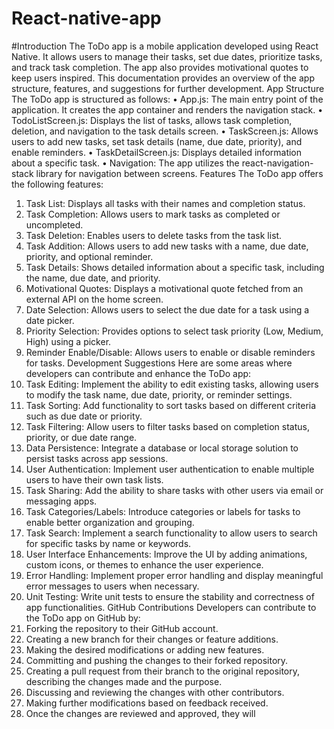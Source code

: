 # React-native-app

#Introduction
The ToDo app is a mobile application developed using React Native. It allows users to manage their tasks, set due dates, prioritize tasks, and track task completion. The app also provides motivational quotes to keep users inspired. This documentation provides an overview of the app structure, features, and suggestions for further development.
App Structure
The ToDo app is structured as follows:
•	App.js: The main entry point of the application. It creates the app container and renders the navigation stack.
•	TodoListScreen.js: Displays the list of tasks, allows task completion, deletion, and navigation to the task details screen.
•	TaskScreen.js: Allows users to add new tasks, set task details (name, due date, priority), and enable reminders.
•	TaskDetailScreen.js: Displays detailed information about a specific task.
•	Navigation: The app utilizes the react-navigation-stack library for navigation between screens.
Features
The ToDo app offers the following features:
1.	Task List: Displays all tasks with their names and completion status.
2.	Task Completion: Allows users to mark tasks as completed or uncompleted.
3.	Task Deletion: Enables users to delete tasks from the task list.
4.	Task Addition: Allows users to add new tasks with a name, due date, priority, and optional reminder.
5.	Task Details: Shows detailed information about a specific task, including the name, due date, and priority.
6.	Motivational Quotes: Displays a motivational quote fetched from an external API on the home screen.
7.	Date Selection: Allows users to select the due date for a task using a date picker.
8.	Priority Selection: Provides options to select task priority (Low, Medium, High) using a picker.
9.	Reminder Enable/Disable: Allows users to enable or disable reminders for tasks.
Development Suggestions
Here are some areas where developers can contribute and enhance the ToDo app:
1.	Task Editing: Implement the ability to edit existing tasks, allowing users to modify the task name, due date, priority, or reminder settings.
2.	Task Sorting: Add functionality to sort tasks based on different criteria such as due date or priority.
3.	Task Filtering: Allow users to filter tasks based on completion status, priority, or due date range.
4.	Data Persistence: Integrate a database or local storage solution to persist tasks across app sessions.
5.	User Authentication: Implement user authentication to enable multiple users to have their own task lists.
6.	Task Sharing: Add the ability to share tasks with other users via email or messaging apps.
7.	Task Categories/Labels: Introduce categories or labels for tasks to enable better organization and grouping.
8.	Task Search: Implement a search functionality to allow users to search for specific tasks by name or keywords.
9.	User Interface Enhancements: Improve the UI by adding animations, custom icons, or themes to enhance the user experience.
10.	Error Handling: Implement proper error handling and display meaningful error messages to users when necessary.
11.	Unit Testing: Write unit tests to ensure the stability and correctness of app functionalities.
GitHub Contributions
Developers can contribute to the ToDo app on GitHub by:
1.	Forking the repository to their GitHub account.
2.	Creating a new branch for their changes or feature additions.
3.	Making the desired modifications or adding new features.
4.	Committing and pushing the changes to their forked repository.
5.	Creating a pull request from their branch to the original repository, describing the changes made and the purpose.
6.	Discussing and reviewing the changes with other contributors.
7.	Making further modifications based on feedback received.
8.	Once the changes are reviewed and approved, they will
